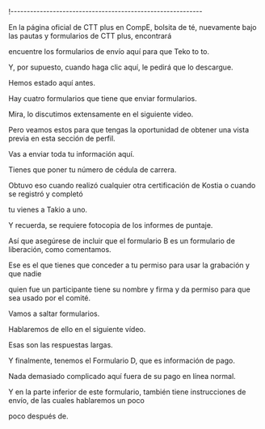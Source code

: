 !-----------------------------------------------------------

En la página oficial de CTT plus en CompE, bolsita de té, nuevamente bajo las pautas y formularios de CTT plus, encontrará

encuentre los formularios de envío aquí para que Teko to to.

Y, por supuesto, cuando haga clic aquí, le pedirá que lo descargue.

Hemos estado aquí antes.

Hay cuatro formularios que tiene que enviar formularios.

Mira, lo discutimos extensamente en el siguiente video.

Pero veamos estos para que tengas la oportunidad de obtener una vista previa en esta sección de perfil.

Vas a enviar toda tu información aquí.

Tienes que poner tu número de cédula de carrera.

Obtuvo eso cuando realizó cualquier otra certificación de Kostia o cuando se registró y completó

tu vienes a Takio a uno.

Y recuerda, se requiere fotocopia de los informes de puntaje.

Así que asegúrese de incluir que el formulario B es un formulario de liberación, como comentamos.

Ese es el que tienes que conceder a tu permiso para usar la grabación y que nadie

quien fue un participante tiene su nombre y firma y da permiso para que sea usado por el comité.

Vamos a saltar formularios.

Hablaremos de ello en el siguiente vídeo.

Esas son las respuestas largas.

Y finalmente, tenemos el Formulario D, que es información de pago.

Nada demasiado complicado aquí fuera de su pago en línea normal.

Y en la parte inferior de este formulario, también tiene instrucciones de envío, de las cuales hablaremos un poco

poco después de.
